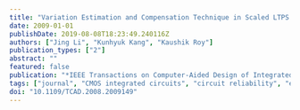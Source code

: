 ```yaml
---
title: "Variation Estimation and Compensation Technique in Scaled LTPS TFT Circuits for Low-Power Low-Cost Applications"
date: 2009-01-01
publishDate: 2019-08-08T18:23:49.240116Z
authors: ["Jing Li", "Kunhyuk Kang", "Kaushik Roy"]
publication_types: ["2"]
abstract: ""
featured: false
publication: "*IEEE Transactions on Computer-Aided Design of Integrated Circuits and Systems*"
tags: ["journal", "CMOS integrated circuits", "circuit reliability", "elemental semiconductors", "low-power electronics", "silicon", "statistical analysis", "thin film transistors", "CMOS technology", "Si", "circuit reliability", "compensation technique", "delay variation", "four-finger structure", "inverter chain", "low-power low-cost application", "low-temperature polycrystalline-silicon thin-film transistor", "multifinger design technique", "multimodal delay distribution", "response surface method", "statistical simulation methodology", "unimodal distribution", "variation estimation", "CMOS logic circuits", "CMOS technology", "Circuit simulation", "Delay", "Grain boundaries", "Logic devices", "Response surface methodology", "Robustness", "Substrates", "Thin film transistors", "Grain boundary (GB)", "low-temperature polycrystalline-silicon (LTPS)", "process variation", "thin-film transistor (TFT)"]
doi: "10.1109/TCAD.2008.2009149"
---
```


